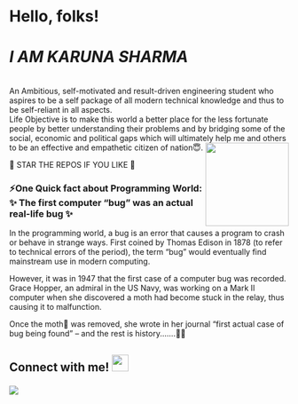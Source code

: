 # Hello, folks! 


# <em><b>I AM KARUNA SHARMA </b></em>


</br>
An Ambitious, self-motivated and result-driven engineering student who aspires to be a self package of all modern technical knowledge and thus to be self-reliant in all aspects.
<br>
Life Objective is to make this world a better place for the less fortunate people by better understanding their problems and by bridging some of the social, economic and political gaps which will ultimately help me and others to be an effective and empathetic citizen of nation😇.

<img align="right" img src="https://raw.githubusercontent.com/akshitagupta15june/akshitagupta15june/master/200w.webp" width="150px">
  


</br>

🌟 STAR THE REPOS IF YOU LIKE 🌟

	

### <b>⚡One Quick fact about Programming World: ✨ The first computer “bug” was an actual real-life bug</b> ✨  
In the programming world, a bug is an error that causes a program to crash or behave in strange ways. First coined by Thomas Edison in 1878 (to refer to technical errors of the period), the term “bug” would eventually find mainstream use in modern computing.

However, it was in 1947 that the first case of a computer bug was recorded. Grace Hopper, an admiral in the US Navy, was working on a Mark II computer when she discovered a moth had become stuck in the relay, thus causing it to malfunction.

Once the moth🦋 was removed, she wrote in her journal “first actual case of bug being found” – and the rest is history.......🤯😮 
 

<h2>Connect with me!  <img src="https://emoji.slack-edge.com/T0172CCPGUW/party-blob/d7253707fa13e9ee.gif" width="30"/>
 
[<img src="https://img.shields.io/badge/linkedin-%230077B5.svg?&style=for-the-badge&logo=linkedin&logoColor=white" />](https://www.linkedin.com/in/karuna-sharma-0683971b1/) 
